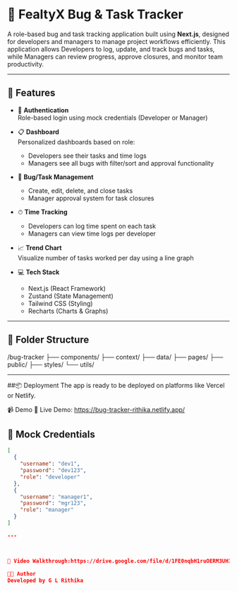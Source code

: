 # 🐞 FealtyX Bug & Task Tracker

A role-based bug and task tracking application built using **Next.js**, designed for developers and managers to manage project workflows efficiently. This application allows Developers to log, update, and track bugs and tasks, while Managers can review progress, approve closures, and monitor team productivity.

---

## 🚀 Features

- 🔐 **Authentication**  
  Role-based login using mock credentials (Developer or Manager)

- 📋 **Dashboard**  
  Personalized dashboards based on role:
  - Developers see their tasks and time logs
  - Managers see all bugs with filter/sort and approval functionality

- 🐛 **Bug/Task Management**  
  - Create, edit, delete, and close tasks
  - Manager approval system for task closures

- ⏱ **Time Tracking**  
  - Developers can log time spent on each task
  - Managers can view time logs per developer

- 📈 **Trend Chart**  
  Visualize number of tasks worked per day using a line graph

- 💻 **Tech Stack**
  - Next.js (React Framework)
  - Zustand (State Management)
  - Tailwind CSS (Styling)
  - Recharts (Charts & Graphs)

---

## 📁 Folder Structure

/bug-tracker
├── components/
├── context/
├── data/
├── pages/
├── public/
├── styles/
└── utils/

---
##📦 Deployment
The app is ready to be deployed on platforms like Vercel or Netlify.

📹 Demo
🔗 Live Demo: https://bug-tracker-rithika.netlify.app/

## 🧪 Mock Credentials

```json
[
  {
    "username": "dev1",
    "password": "dev123",
    "role": "developer"
  },
  {
    "username": "manager1",
    "password": "mgr123",
    "role": "manager"
  }
]

---



🎥 Video Walkthrough:https://drive.google.com/file/d/1FE0nqbH1ruOERM3UH3sMWCcDtCz3xJFO/view?usp=drive_link

👩‍💻 Author
Developed by G L Rithika
